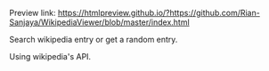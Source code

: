 Preview link:
https://htmlpreview.github.io/?https://github.com/Rian-Sanjaya/WikipediaViewer/blob/master/index.html

Search wikipedia entry or get a random entry.

Using wikipedia's API.
